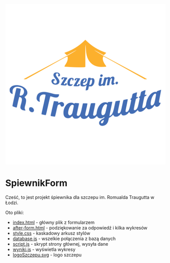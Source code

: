 ![](./logoSzczepu.svg)

# SpiewnikForm
 Cześć, to jest projekt śpiewnika dla szczepu im. Romualda Traugutta w Łodzi.
 
 Oto pliki:
 - [index.html](index.html) - główny plik z formularzem
 - [after-form.html](after-form.html) - podziękowanie za odpowiedź i kilka wykresów
 - [style.css](style.css) - kaskadowy arkusz stylów
 - [database.js](database.js) - wszelkie połączenia z bazą danych
 - [script.js](script.js) - skrypt strony głównej, wysyła dane
 - [wyniki.js](wyniki.js) - wyświetla wykresy
 - [logoSzczepu.svg](logoSzczepu.svg) - logo szczepu